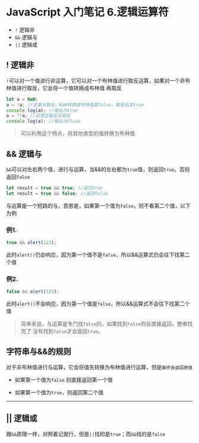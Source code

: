 # JavaScript 入门笔记 6.逻辑运算符

- `!` 逻辑非
- `&&` 逻辑与
- `||` 逻辑或

## ! 逻辑非

`!`可以对一个值进行非运算，它可以对一个布林值进行取反运算，如果对一个非布林值进行取反，它会将一个值转换成布林值 再取反

```js
let a = NaN;
a = !a; //这里会取反，NaN转换成布林值是false，取反后变true
console.log(a); //输出为true
a = !!a; //这里会取反后取反
console.log(a); //输出为flase
```

> 可以利用这个特点，将其他类型的值转换为布林值



## && 逻辑与

`&&`可以对左右两个值，进行与运算，当&&的左右都为`true`值，则返回`true`。否则返回`false`

```js
let result = true && true; //返回true
let result = true && false; //返回false
```

与运算是一个短路的与，意思是，如果第一个值为`false`，则不看第二个值，以下为例

### 例1.

```js
true && alert(123);
```

此时`alert()`仍会响应，因为第一个值不是`false`，所以&&运算式仍会往下找第二个值

### 例2.

```js
false && alert(123);
```

此时`alert()`不会响应，因为第一个值是`false`，所以&&运算式不会往下找第二个值

> 简单来说，与运算是专门找`false`的，如果找到`false`则会直接返回，整串找完了 没有找到`false`才会返回`true`。



## 字符串与&&的规则

对于非布林值进行与运算，它会将值先转换为布林值进行运算，但是`最终会返回原值`

- 如果第一个值为`false` 则直接返回第一个值

- 如果第一个值为`true`，则返回第二个值

***



## || 逻辑或

跟`&&`原理一样，对照着记就行，但是`||`找的是`true`；而`&&`找的是`false`

